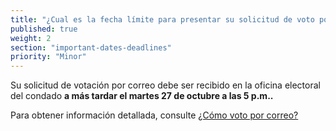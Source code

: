 ```yaml
---
title: "¿Cual es la fecha límite para presentar su solicitud de voto por correo?"
published: true
weight: 2
section: "important-dates-deadlines"
priority: "Minor"
---
```

Su solicitud de votación por correo debe ser recibido en la oficina electoral del condado **a más tardar el martes 27 de octubre a las 5 p.m..**
  
Para obtener información detallada, consulte [¿Cómo voto por correo?](#menu-item-¿cómo-voto-por-correo)
